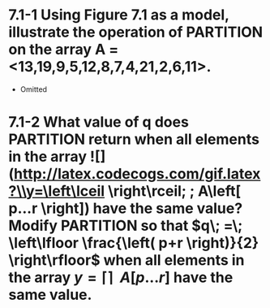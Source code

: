 # 7.1-1 Using Figure 7.1 as a model, illustrate the operation of PARTITION on the array A = <13,19,9,5,12,8,7,4,21,2,6,11>.
- Omitted

# 7.1-2  What value of q does PARTITION return when all elements in the array ![](http://latex.codecogs.com/gif.latex?\\y=\left\lceil  \right\rceil\; \; A\left[ p...r \right]) have the same value? Modify PARTITION so that $q\; =\; \left\lfloor \frac{\left( p+r \right)}{2} \right\rfloor$ when all elements in the array $y=\left\lceil  \right\rceil\; \; A\left[ p...r \right]$ have the same value.